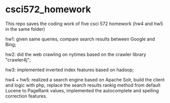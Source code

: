 # csci572_homework

This repo saves the coding work of five csci 572 homework (hw4 and hw5 in the same folder)

hw1: given same queries, compare search results between Google and Bing;

hw2: did the web crawling on nytimes based on the crawler library "crawler4j";

hw3: implemented inverted index features based on hadoop;

hw4 + hw5: realized a search engine based on Apache Solr, build the client and logic with php, replace the search results rankig method from default Lucene to PageRank values, implemented the autocomplete and spelling correction features.
